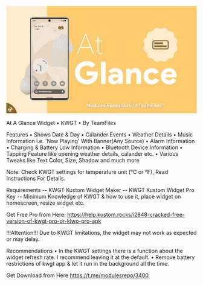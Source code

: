 ![banner](https://raw.githubusercontent.com/jorgedasilva91/KWGT-At-A-Glance-Widget/main/banner.jpg)

At A Glance Widget • KWGT • By TeamFiles

Features
• Shows Date & Day
• Calander Events
• Weather Details
• Music Information i.e. 'Now Playing' With Banner(Any Source)
• Alarm Information
• Charging & Battery Low Information
• Bluetooth Device Information
• Tapping Feature like opening weather details, calander etc.
• Various Tweaks like Text Color, Size, Shadow and much more

Note: Check KWGT settings for temperature unit (°C or °F), Read Instructions For Details.

Requirements
-- KWGT Kustom Widget
Maker
-- KWGT Kustom Widget Pro Key
-- Minimum Knowledge of KWGT & how to use it, place widget on homescreen, resize widget etc.

Get Free Pro from Here: https://help.kustom.rocks/i2848-cracked-free-version-of-kwgt-pro-or-klwp-pro-apk

!!!Attention!!! Due to KWGT limitations, the widget may not work as expected or may delay.

Recommendations
• In the KWGT settings there is a function about the widget refresh rate. I recommend leaving it at the default.
• Remove battery restrictions of kwgt app & let it run in the background all the time.

Get Download from Here https://t.me/modulesrepo/3400
